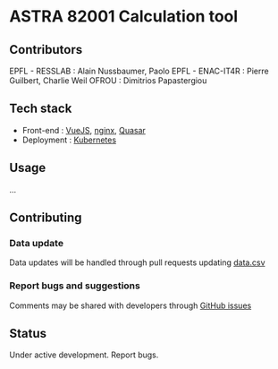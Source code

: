 # ASTRA 82001 Calculation tool

## Contributors
EPFL - RESSLAB : Alain Nussbaumer, Paolo
EPFL - ENAC-IT4R : Pierre Guilbert, Charlie Weil
OFROU : Dimitrios Papastergiou


## Tech stack

* Front-end : [VueJS](https://vuejs.org/), [nginx](https://enginx.io/), [Quasar](url) 
* Deployment : [Kubernetes](https://kubernetes.io/)

## Usage
...

## Contributing 
### Data update
Data updates will be handled through pull requests updating [data.csv](https://github.com/EPFL-ENAC/resslab-astra_82001/blob/main/src/assets/data/data.csv)

### Report bugs and suggestions
Comments may be shared with developers through [GitHub issues]([https://github.com/EPFL-ENAC/resslab-astra_82001/blob/main/src/assets/data/data.csv](https://github.com/EPFL-ENAC/resslab-astra_82001/issues))

## Status
Under active development. Report bugs. 
